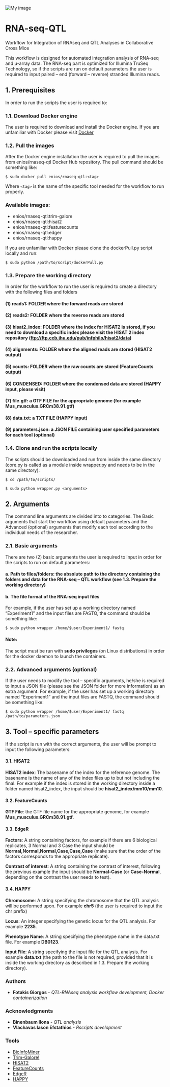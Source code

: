 ![My image](https://github.com/e-nios/RNA-seq-QTL/blob/master/enios.png)

# RNA-seq-QTL
Workflow for Integration of RNAseq and QTL Analyses in Collaborative Cross Mice

This workflow is designed for automated integration analysis of RNA-seq and μ-array data. The RNA-seq part is optimized for Illumina TruSeq Technology, so if the scripts are run on default parameters the user is required to input paired – end (forward – reverse) stranded Illumina reads.

## 1. Prerequisites

In order to run the scripts the user is required to:

### 1.1. Download Docker engine
The user is required to download and install the Docker engine. If you are unfamiliar with Docker please visit [Docker](https://docs.docker.com/install/)

### 1.2. Pull the images
After the Docker engine installation the user is required to pull the images from enios/rnaseq-qtl Docker Hub repository. The pull command should be something like:
```
$ sudo docker pull enios/rnaseq-qtl:<tag>
```
Where `<tag>` is the name of the specific tool needed for the workflow to run properly.

### Available images:
* enios/rnaseq-qtl:trim-galore
* enios/rnaseq-qtl:hisat2
* enios/rnaseq-qtl:featurecounts
* enios/rnaseq-qtl:edger
* enios/rnaseq-qtl:happy


If you are unfamiliar with Docker please clone the dockerPull.py script locally and run:

```
$ sudo python /path/to/script/dockerPull.py
```

### 1.3. Prepare the working directory
In order for the workflow to run the user is required to create a directory with the following files and folders

#### (1) reads1: FOLDER where the forward reads are stored
#### (2) reads2: FOLDER where the reverse reads are stored
#### (3) hisat2_index:  FOLDER where the index for HISAT2 is stored, if you need to download a specific index please visit the HISAT 2 index repository (ftp://ftp.ccb.jhu.edu/pub/infphilo/hisat2/data)
#### (4) alignments: FOLDER where the aligned reads are stored (HISAT2 output)
#### (5) counts: FOLDER where the raw counts are stored (FeatureCounts output)
#### (6) CONDENSED: FOLDER where the condensed data are stored (HAPPY input, please visit)
#### (7) file.gtf: a GTF FILE for the appropriate genome (for example Mus_musculus.GRCm38.91.gtf)
#### (8) data.txt: a TXT FILE (HAPPY input)
#### (9) parameters.json: a JSON FILE containing user specified parameters for each tool (optional)

### 1.4. Clone and run the scripts locally
The scripts should be downloaded and run from inside the same directory (core.py is called as a module inside wrapper.py and needs to be in the same directory):
```
$ cd /path/to/scripts/

$ sudo python wrapper.py <arguments>
```

## 2. Arguments
The command line arguments are divided into to categories. The Basic arguments that start the workflow using default parameters and the Advanced (optional) arguments that modify each tool according to the individual needs of the researcher.

### 2.1. Basic arguments
There are two (2) basic arguments the user is required to input in order for the scripts to run on default parameters:
#### a. Path to files/folders: the absolute path to the directory containing the folders and data for the RNA-seq – QTL workflow (see 1.3. Prepare the working directory)
#### b. The file format of the RNA-seq input files

For example, if the user has set up a working directory named “Experiment1” and the input files are FASTQ, the command should be something like:
```
$ sudo python wrapper /home/$user/Experiment1/ fastq
```
#### Note:
The script must be run with **sudo privileges** (on Linux distributions) in order for the docker daemon to launch the containers. 

### 2.2. Advanced arguments (optional)
If the user needs to modify the tool – specific arguments, he/she is required to input a JSON file (please see the JSON folder for more information) as an extra argument.
For example, if the user has set up a working directory named “Experiment1” and the input files are FASTQ, the command should be something like:
```
$ sudo python wrapper /home/$user/Experiment1/ fastq /path/to/parameters.json
```

## 3. Tool – specific parameters
If the script is run with the correct arguments, the user will be prompt to input the following parameters:

#### 3.1. HISAT2
**HISAT2 index**:	The basename of the index for the reference genome. The basename is the name of any of the index files up to but not including the final. For example if the index is stored in the working directory inside a folder named hisat2_index, the input should be **hisat2_index/mm10/mm10**.

#### 3.2. FeatureCounts
**GTF File**: the GTF file name for the appropriate genome, for example **Mus_musculus.GRCm38.91.gtf**.

#### 3.3. EdgeR
**Factors**: A string containing factors, for example if there are 6 biological replicates, 3 Normal and 3 Case the input should be **Normal,Normal,Normal,Case,Case,Case** (make sure that the order of the factors corresponds to the appropriate replicate).

**Contrast of interest**: A string containing the contrast of interest, following the previous example the input should be **Normal-Case** (or **Case-Normal**, depending on the contrast the user needs to test).

#### 3.4. HAPPY
**Chromosome**: A string specifying the chromosome that the QTL analysis will be performed upon. For example **chr5** (the user is required to input the chr prefix)

**Locus**: An integer specifying the genetic locus for the QTL analysis. For example **2235**.

**Phenotype Name**: A string specifying the phenotype name in the data.txt file. For example **DB0123**.

**Input File**: A string specifying the input file for the QTL analysis. For example **data.txt** (the path to the file is not required, provided that it is inside the working directory as described in  1.3. Prepare the working directory).


### Authors

* **Fotakis Giorgos** - *QTL-RNAseq analysis workflow development, Docker containerization*

### Acknowledgments

* **Binenbaum Ilona** - *QTL analysis*
* **Vlachavas Iason Efstathios** - *Rscripts development*

### Tools

* [BioInfoMiner](https://e-nios.com/bioinfominer/)
* [Trim-Galore!](https://www.bioinformatics.babraham.ac.uk/projects/trim_galore/)
* [HISAT2](https://ccb.jhu.edu/software/hisat2/index.shtml)
* [FeatureCounts](http://bioinf.wehi.edu.au/featureCounts/)
* [EdgeR](http://bioconductor.org/packages/release/bioc/html/edgeR.html)
* [HAPPY](http://r-forge.r-project.org/projects/happy/)
